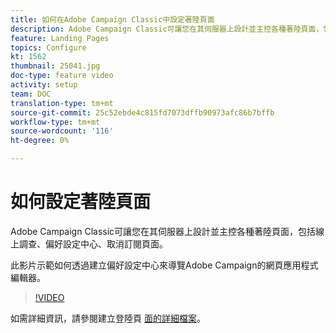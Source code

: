 ```yaml
---
title: 如何在Adobe Campaign Classic中設定著陸頁面
description: Adobe Campaign Classic可讓您在其伺服器上設計並主控各種著陸頁面，包括線上調查、偏好設定中心、取消訂閱頁面。 此影片示範如何透過建立偏好設定中心來導覽Adobe Campaign的網頁應用程式編輯器。
feature: Landing Pages
topics: Configure
kt: 1562
thumbnail: 25041.jpg
doc-type: feature video
activity: setup
team: DOC
translation-type: tm+mt
source-git-commit: 25c52ebde4c815fd7073dffb90973afc86b7bffb
workflow-type: tm+mt
source-wordcount: '116'
ht-degree: 0%

---
```



# 如何設定著陸頁面

Adobe Campaign Classic可讓您在其伺服器上設計並主控各種著陸頁面，包括線上調查、偏好設定中心、取消訂閱頁面。

此影片示範如何透過建立偏好設定中心來導覽Adobe Campaign的網頁應用程式編輯器。

>[!VIDEO](https://video.tv.adobe.com/v/25041?quality=12)

如需詳細資訊，請參閱建立登陸頁 [面的詳細檔案](https://docs.adobe.com/content/help/en/campaign-classic/using/designing-content/editing-html-content/creating-a-landing-page.html)。
